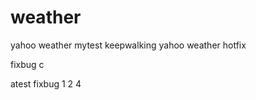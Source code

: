 weather
=======

yahoo weather
mytest
keepwalking
yahoo weather
hotfix

fixbug
c

atest fixbug
1
2
4